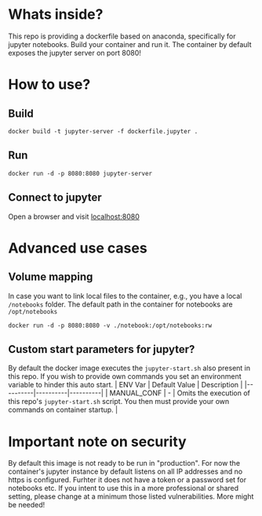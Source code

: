 # Whats inside?
This repo is providing a dockerfile based on anaconda, specifically for jupyter notebooks. Build your container and run it. The container by default exposes the jupyter server on port 8080!

# How to use?

## Build
```
docker build -t jupyter-server -f dockerfile.jupyter .
```
## Run
```
docker run -d -p 8080:8080 jupyter-server
```
## Connect to jupyter
Open a browser and visit [localhost:8080](localhost:8080)


# Advanced use cases

## Volume mapping
In case you want to link local files to the container, e.g., you have a local ``/notebooks`` folder.
The default path in the container for notebooks are ``/opt/notebooks``
```
docker run -d -p 8080:8080 -v ./notebook:/opt/notebooks:rw
```

## Custom start parameters for jupyter?
By default the docker image executes the `jupyter-start.sh` also present in this repo.
If you wish to provide own commands you set an environment variable to hinder this auto start.
| ENV Var | Default Value | Description |
|----------|----------|----------|
| MANUAL_CONF    | -   | Omits the execution of this repo's `jupyter-start.sh` script. You then must provide your own commands on container startup.   |

# Important note on security
By default this image is not ready to be run in "production". For now the container's jupyter instance by default listens on all IP addresses and no https is configured. Furhter it does not have a token or a password set for notebooks etc. If you intent to use this in a more professional or shared setting, please change at a minimum those listed vulnerabilities. More might be needed! 

